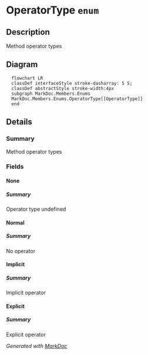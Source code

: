 # OperatorType `enum`

## Description
Method operator types

## Diagram
```mermaid
  flowchart LR
  classDef interfaceStyle stroke-dasharray: 5 5;
  classDef abstractStyle stroke-width:4px
  subgraph MarkDoc.Members.Enums
  MarkDoc.Members.Enums.OperatorType[[OperatorType]]
  end
```

## Details
### Summary
Method operator types

### Fields
#### None
##### Summary
Operator type undefined

#### Normal
##### Summary
No operator

#### Implicit
##### Summary
Implicit operator

#### Explicit
##### Summary
Explicit operator

*Generated with* [*MarkDoc*](https://github.com/hailstorm75/MarkDoc.Core)
